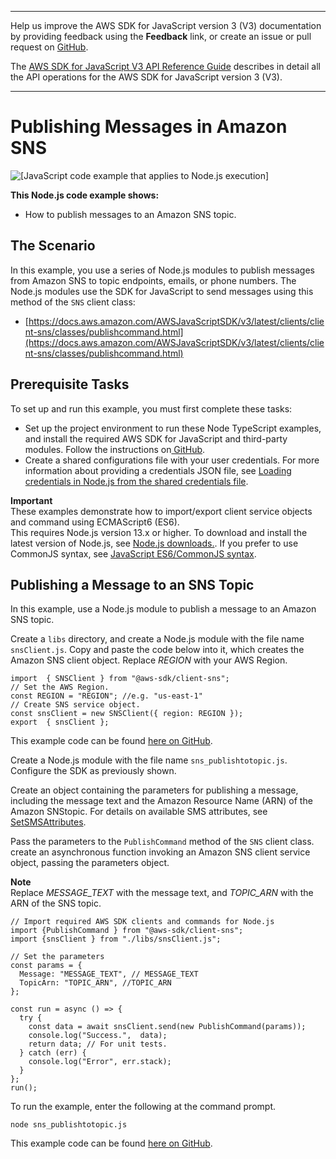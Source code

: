 --------

Help us improve the AWS SDK for JavaScript version 3 \(V3\) documentation by providing feedback using the **Feedback** link, or create an issue or pull request on [GitHub](https://github.com/awsdocs/aws-sdk-for-javascript-v3)\.

 The [AWS SDK for JavaScript V3 API Reference Guide](https://docs.aws.amazon.com/AWSJavaScriptSDK/v3/latest/index.html) describes in detail all the API operations for the AWS SDK for JavaScript version 3 \(V3\)\.

--------

# Publishing Messages in Amazon SNS<a name="sns-examples-publishing-messages"></a>

![\[JavaScript code example that applies to Node.js execution\]](http://docs.aws.amazon.com/sdk-for-javascript/v3/developer-guide/images/nodeicon.png)

**This Node\.js code example shows:**
+ How to publish messages to an Amazon SNS topic\.

## The Scenario<a name="sns-examples-publishing-messages-scenario"></a>

In this example, you use a series of Node\.js modules to publish messages from Amazon SNS to topic endpoints, emails, or phone numbers\. The Node\.js modules use the SDK for JavaScript to send messages using this method of the `SNS` client class:
+ [https://docs.aws.amazon.com/AWSJavaScriptSDK/v3/latest/clients/client-sns/classes/publishcommand.html](https://docs.aws.amazon.com/AWSJavaScriptSDK/v3/latest/clients/client-sns/classes/publishcommand.html)

## Prerequisite Tasks<a name="sns-examples-publishing-messages-prerequisites"></a>

To set up and run this example, you must first complete these tasks:
+ Set up the project environment to run these Node TypeScript examples, and install the required AWS SDK for JavaScript and third\-party modules\. Follow the instructions on[ GitHub](https://github.com/awsdocs/aws-doc-sdk-examples/tree/master/javascriptv3/example_code/sns/README.md)\.
+ Create a shared configurations file with your user credentials\. For more information about providing a credentials JSON file, see [Loading credentials in Node\.js from the shared credentials file](loading-node-credentials-shared.md)\.

**Important**  
These examples demonstrate how to import/export client service objects and command using ECMAScript6 \(ES6\)\.  
This requires Node\.js version 13\.x or higher\. To download and install the latest version of Node\.js, see [Node\.js downloads\.](https://nodejs.org/en/download)\.
If you prefer to use CommonJS syntax, see [JavaScript ES6/CommonJS syntax](sdk-example-javascript-syntax.md)\.

## Publishing a Message to an SNS Topic<a name="sns-examples-publishing-text-messages"></a>

In this example, use a Node\.js module to publish a message to an Amazon SNS topic\.

Create a `libs` directory, and create a Node\.js module with the file name `snsClient.js`\. Copy and paste the code below into it, which creates the Amazon SNS client object\. Replace *REGION* with your AWS Region\.

```
import  { SNSClient } from "@aws-sdk/client-sns";
// Set the AWS Region.
const REGION = "REGION"; //e.g. "us-east-1"
// Create SNS service object.
const snsClient = new SNSClient({ region: REGION });
export  { snsClient };
```

This example code can be found [here on GitHub](https://github.com/awsdocs/aws-doc-sdk-examples/blob/master/javascriptv3/example_code/sns/src/libs/snsClient.js)\.

 Create a Node\.js module with the file name `sns_publishtotopic.js`\. Configure the SDK as previously shown\.

Create an object containing the parameters for publishing a message, including the message text and the Amazon Resource Name \(ARN\) of the Amazon SNStopic\. For details on available SMS attributes, see [SetSMSAttributes](https://docs.aws.amazon.com/AWSJavaScriptSDK/latest/AWS/SNS.html#setSMSAttributes-property)\.

Pass the parameters to the `PublishCommand` method of the `SNS` client class\. create an asynchronous function invoking an Amazon SNS client service object, passing the parameters object\. 

**Note**  
Replace *MESSAGE\_TEXT* with the message text, and *TOPIC\_ARN* with the ARN of the SNS topic\.

```
// Import required AWS SDK clients and commands for Node.js
import {PublishCommand } from "@aws-sdk/client-sns";
import {snsClient } from "./libs/snsClient.js";

// Set the parameters
const params = {
  Message: "MESSAGE_TEXT", // MESSAGE_TEXT
  TopicArn: "TOPIC_ARN", //TOPIC_ARN
};

const run = async () => {
  try {
    const data = await snsClient.send(new PublishCommand(params));
    console.log("Success.",  data);
    return data; // For unit tests.
  } catch (err) {
    console.log("Error", err.stack);
  }
};
run();
```

To run the example, enter the following at the command prompt\.

```
node sns_publishtotopic.js 
```

This example code can be found [here on GitHub](https://github.com/awsdocs/aws-doc-sdk-examples/blob/master/javascriptv3/example_code/sns/src/sns_publishtotopic.js)\.
